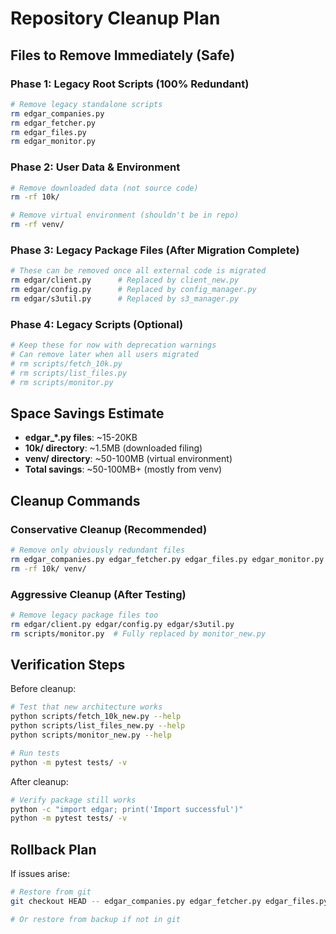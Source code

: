 # Repository Cleanup Plan

## Files to Remove Immediately (Safe)

### Phase 1: Legacy Root Scripts (100% Redundant)
```bash
# Remove legacy standalone scripts
rm edgar_companies.py
rm edgar_fetcher.py  
rm edgar_files.py
rm edgar_monitor.py
```

### Phase 2: User Data & Environment
```bash
# Remove downloaded data (not source code)
rm -rf 10k/

# Remove virtual environment (shouldn't be in repo)
rm -rf venv/
```

### Phase 3: Legacy Package Files (After Migration Complete)
```bash
# These can be removed once all external code is migrated
rm edgar/client.py      # Replaced by client_new.py
rm edgar/config.py      # Replaced by config_manager.py  
rm edgar/s3util.py      # Replaced by s3_manager.py
```

### Phase 4: Legacy Scripts (Optional)
```bash
# Keep these for now with deprecation warnings
# Can remove later when all users migrated
# rm scripts/fetch_10k.py
# rm scripts/list_files.py
# rm scripts/monitor.py
```

## Space Savings Estimate

- **edgar_*.py files**: ~15-20KB
- **10k/ directory**: ~1.5MB (downloaded filing)
- **venv/ directory**: ~50-100MB (virtual environment)
- **Total savings**: ~50-100MB+ (mostly from venv)

## Cleanup Commands

### Conservative Cleanup (Recommended)
```bash
# Remove only obviously redundant files
rm edgar_companies.py edgar_fetcher.py edgar_files.py edgar_monitor.py
rm -rf 10k/ venv/
```

### Aggressive Cleanup (After Testing)
```bash
# Remove legacy package files too
rm edgar/client.py edgar/config.py edgar/s3util.py
rm scripts/monitor.py  # Fully replaced by monitor_new.py
```

## Verification Steps

Before cleanup:
```bash
# Test that new architecture works
python scripts/fetch_10k_new.py --help
python scripts/list_files_new.py --help
python scripts/monitor_new.py --help

# Run tests
python -m pytest tests/ -v
```

After cleanup:
```bash
# Verify package still works
python -c "import edgar; print('Import successful')"
python -m pytest tests/ -v
```

## Rollback Plan

If issues arise:
```bash
# Restore from git
git checkout HEAD -- edgar_companies.py edgar_fetcher.py edgar_files.py edgar_monitor.py

# Or restore from backup if not in git
```